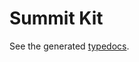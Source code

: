 # Summit Kit

See the generated [typedocs](https://github.com/andrewgremlich/summit-kit/blob/main/docs/modules.md).